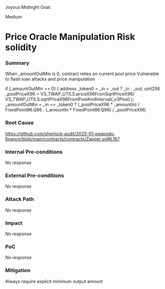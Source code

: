 Joyous Midnight Goat

Medium

# Price Oracle Manipulation Risk  solidity

### Summary

When _amountOutMin is 0, contract relies on current pool price
Vulnerable to flash loan attacks and price manipulation


if (_amountOutMin == 0) {
    address _token0 = _in < _out ? _in : _out;
    uint256 _poolPriceX96 = V3_TWAP_UTILS.priceX96FromSqrtPriceX96(
        V3_TWAP_UTILS.sqrtPriceX96FromPoolAndInterval(_v3Pool)
    );
    _amountOutMin = _in == _token0
        ? (_poolPriceX96 * _amountIn) / FixedPoint96.Q96
        : (_amountIn * FixedPoint96.Q96) / _poolPriceX96;


### Root Cause

https://github.com/sherlock-audit/2025-01-peapods-finance/blob/main/contracts/contracts/Zapper.sol#L167

### Internal Pre-conditions

_No response_

### External Pre-conditions

_No response_

### Attack Path

_No response_

### Impact

_No response_

### PoC

_No response_

### Mitigation

Always require explicit minimum output amount